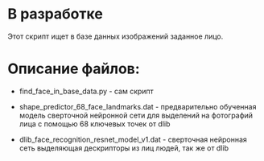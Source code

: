 # В разработке

Этот скрипт ищет в базе данных изображений заданное лицо.

# Описание файлов:
  
  - find_face_in_base_data.py - сам скрипт
  
  - shape_predictor_68_face_landmarks.dat - предварительно обученная модель сверточной нейронной сети для выделений на фотографий лица с помощью 68 ключевых точек от dlib
  
  - dlib_face_recognition_resnet_model_v1.dat - сверточная нейронная сеть выделяющая дескрипторы из лиц людей, так же от dlib

# 
